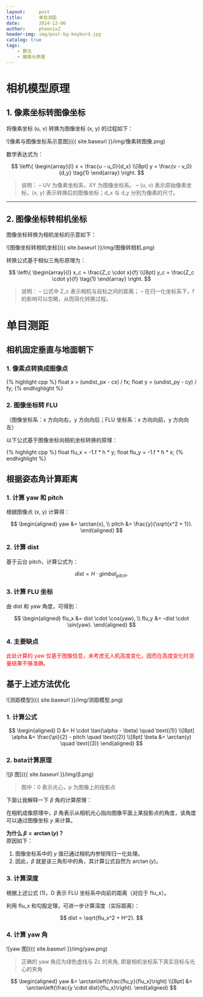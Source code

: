 ```yaml
---
layout:     post
title:      单目测距
date:       2024-12-06
author:     phoenixZ
header-img: img/post-bg-keybord.jpg
catalog: true
tags:
    - 算法
    - 摄像头原理
---
```

# 相机模型原理

## 1. 像素坐标转图像坐标

将像素坐标 (u, v) 转换为图像坐标 (x, y) 的过程如下：

![像素与图像坐标系示意图]({{ site.baseurl }}/img/像素转图像.png)

数学表达式为：

$$
\left\{
\begin{array}{l}
  x = \frac{u - u_0}{d_x} \\[8pt]
  y = \frac{v - v_0}{d_y} \tag{1}
\end{array}
\right.
$$

> 说明：
> – UV 为像素坐标系，XY 为图像坐标系。
> – (u, v) 表示原始像素坐标，(x, y) 表示转换后的图像坐标；d_x 与 d_y 分别为像素的尺寸。

---

## 2. 图像坐标转相机坐标

图像坐标转换为相机坐标的示意如下：

![图像坐标转相机坐标]({{ site.baseurl }}/img/图像转相机.png)

转换公式基于相似三角形原理为：

$$
\left\{
\begin{array}{l}
  x_c = \frac{Z_c \cdot x}{f} \\[8pt]
  y_c = \frac{Z_c \cdot y}{f} \tag{1}
\end{array}
\right.
$$

> 说明：
> – 公式中 Z_c 表示相机与目标之间的距离；
> – 在归一化坐标系下，f 的影响可以忽略，从而简化转换过程。


# 单目测距

## 相机固定垂直与地面朝下

### 1. 像素点转换成图像点

{% highlight cpp %}
float x = (undist_px - cx) / fx;
float y = (undist_py - cy) / fy;
{% endhighlight %}

### 2. 图像坐标转 FLU

（图像坐标系：x 方向向右，y 方向向后；FLU 坐标系：x 方向向前，y 方向向左）

以下公式基于图像坐标向相机坐标转换的原理：
 
{% highlight cpp %}
float flu_x = -1.f * h * y;
float flu_y = -1.f * h * x;
{% endhighlight %}

## 根据姿态角计算距离

### 1. 计算 yaw 和 pitch

根据图像点 (x, y) 计算得：

$$
\begin{aligned}
yaw   &= \arctan(x), \\
pitch &= \frac{y}{\sqrt{x^2 + 1}}.
\end{aligned}
$$

### 2. 计算 dist

基于云台 pitch，计算公式为：

$$
dist = H \cdot gimbal_{pitch}.
$$

### 3. 计算 FLU 坐标

由 dist 和 yaw 角度，可得到：

$$
\begin{aligned}
flu_x &= dist \cdot \cos(yaw), \\
flu_y &= -dist \cdot \sin(yaw).
\end{aligned}
$$

### 4. 主要缺点

<font color="red">此处计算的 yaw 仅基于图像信息，未考虑无人机高度变化，因而在高度变化时测量结果不够准确。</font>

## 基于上述方法优化

![测距模型]({{ site.baseurl }}/img/测距模型.png)

### 1. 计算公式

$$
\begin{aligned}
D      &= H \cdot \tan(\alpha - \beta) \quad \text{(1)} \\[8pt]
\alpha &= \frac{\pi}{2} - pitch \quad \text{(2)} \\[8pt]
\beta  &= \arctan(y) \quad \text{(3)}
\end{aligned}
$$



### 2. bata计算原理

![β 图]({{ site.baseurl }}/img/β.png)

> 图中：0 表示光心，p 为图像上的投影点

下面让我解释一下 $\beta$ 角的计算原理：

在相机成像原理中，$\beta$ 角表示从相机光心指向图像平面上某投影点的角度，该角度可以通过图像坐标 $y$ 来计算。

**为什么 $\beta = \arctan(y)$？**  
原因如下：

1. 图像坐标系中的 $y$ 值已通过相机内参矩阵归一化处理。
2. 因此，$\beta$ 就是该三角形中的角，其计算公式自然为 $\arctan(y)$。

### 3. 计算深度

根据上述公式 (1)，D 表示 FLU 坐标系中向前的距离（对应于 flu_x）。

利用 flu_x 和勾股定理，可进一步计算深度（实际距离）：

$$
dist = \sqrt{flu_x^2 + H^2}.
$$

### 4. 计算 yaw 角

![yaw 图]({{ site.baseurl }}/img/yaw.png)

> 正确的 yaw 角应为绿色虚线与 Zc 的夹角, 即是相机坐标系下真实目标与光心的夹角

$$
\begin{aligned}
yaw &= \arctan\left(\frac{flu_y}{flu_x}\right) \\[8pt]
    &= \arctan\left(\frac{y \cdot dist}{flu_x}\right).
\end{aligned}
$$
